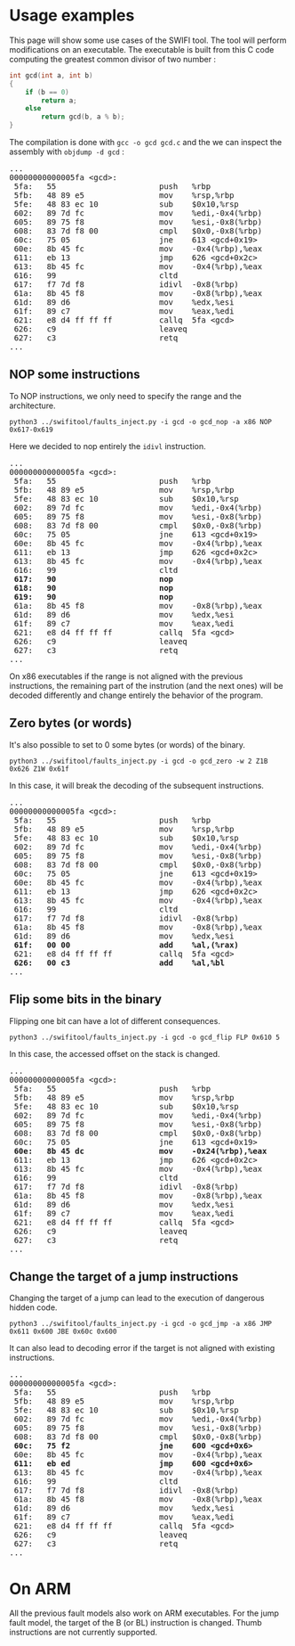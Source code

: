 # Usage examples

This page will show some use cases of the SWIFI tool. The tool will perform modifications on an executable. The executable is built from this C code computing the greatest common divisor of two number :
```c
int gcd(int a, int b)
{
    if (b == 0)
        return a;
    else
        return gcd(b, a % b);
}
```
The compilation is done with `gcc -o gcd gcd.c` and the we can inspect the assembly with `objdump -d gcd` :
<pre>
...
00000000000005fa &lt;gcd&gt;:
 5fa:   55                      push   %rbp
 5fb:   48 89 e5                mov    %rsp,%rbp
 5fe:   48 83 ec 10             sub    $0x10,%rsp
 602:   89 7d fc                mov    %edi,-0x4(%rbp)
 605:   89 75 f8                mov    %esi,-0x8(%rbp)
 608:   83 7d f8 00             cmpl   $0x0,-0x8(%rbp)
 60c:   75 05                   jne    613 &lt;gcd+0x19&gt;
 60e:   8b 45 fc                mov    -0x4(%rbp),%eax
 611:   eb 13                   jmp    626 &lt;gcd+0x2c&gt;
 613:   8b 45 fc                mov    -0x4(%rbp),%eax
 616:   99                      cltd   
 617:   f7 7d f8                idivl  -0x8(%rbp)
 61a:   8b 45 f8                mov    -0x8(%rbp),%eax
 61d:   89 d6                   mov    %edx,%esi
 61f:   89 c7                   mov    %eax,%edi
 621:   e8 d4 ff ff ff          callq  5fa &lt;gcd&gt;
 626:   c9                      leaveq
 627:   c3                      retq   
...
</pre>

## NOP some instructions

To NOP instructions, we only need to specify the range and the architecture.

```
python3 ../swifitool/faults_inject.py -i gcd -o gcd_nop -a x86 NOP 0x617-0x619
```
Here we decided to nop entirely the `idivl` instruction.
<pre>
...
00000000000005fa &lt;gcd&gt;:
 5fa:   55                      push   %rbp
 5fb:   48 89 e5                mov    %rsp,%rbp
 5fe:   48 83 ec 10             sub    $0x10,%rsp
 602:   89 7d fc                mov    %edi,-0x4(%rbp)
 605:   89 75 f8                mov    %esi,-0x8(%rbp)
 608:   83 7d f8 00             cmpl   $0x0,-0x8(%rbp)
 60c:   75 05                   jne    613 &lt;gcd+0x19&gt;
 60e:   8b 45 fc                mov    -0x4(%rbp),%eax
 611:   eb 13                   jmp    626 &lt;gcd+0x2c&gt;
 613:   8b 45 fc                mov    -0x4(%rbp),%eax
 616:   99                      cltd   
<b> 617:   90                      nop
 618:   90                      nop
 619:   90                      nop</b>
 61a:   8b 45 f8                mov    -0x8(%rbp),%eax
 61d:   89 d6                   mov    %edx,%esi
 61f:   89 c7                   mov    %eax,%edi
 621:   e8 d4 ff ff ff          callq  5fa &lt;gcd&gt;
 626:   c9                      leaveq
 627:   c3                      retq
...
</pre>
On x86 executables if the range is not aligned with the previous instructions, the remaining part of the instrution (and the next ones) will be decoded differently and change entirely the behavior of the program.

## Zero bytes (or words)

It's also possible to set to 0 some bytes (or words) of the binary.
```
python3 ../swifitool/faults_inject.py -i gcd -o gcd_zero -w 2 Z1B 0x626 Z1W 0x61f
```
In this case, it will break the decoding of the subsequent instructions.
<pre>
...
00000000000005fa &lt;gcd&gt;:
 5fa:   55                      push   %rbp
 5fb:   48 89 e5                mov    %rsp,%rbp
 5fe:   48 83 ec 10             sub    $0x10,%rsp
 602:   89 7d fc                mov    %edi,-0x4(%rbp)
 605:   89 75 f8                mov    %esi,-0x8(%rbp)
 608:   83 7d f8 00             cmpl   $0x0,-0x8(%rbp)
 60c:   75 05                   jne    613 &lt;gcd+0x19&gt;
 60e:   8b 45 fc                mov    -0x4(%rbp),%eax
 611:   eb 13                   jmp    626 &lt;gcd+0x2c&gt;
 613:   8b 45 fc                mov    -0x4(%rbp),%eax
 616:   99                      cltd   
 617:   f7 7d f8                idivl  -0x8(%rbp)
 61a:   8b 45 f8                mov    -0x8(%rbp),%eax
 61d:   89 d6                   mov    %edx,%esi
<b> 61f:   00 00                   add    %al,(%rax)</b>
 621:   e8 d4 ff ff ff          callq  5fa &lt;gcd&gt;
<b> 626:   00 c3                   add    %al,%bl</b>
...
</pre>

## Flip some bits in the binary
Flipping one bit can have a lot of different consequences.
```
python3 ../swifitool/faults_inject.py -i gcd -o gcd_flip FLP 0x610 5
```
In this case, the accessed offset on the stack is changed.
<pre>
...
00000000000005fa &lt;gcd&gt;:
 5fa:   55                      push   %rbp
 5fb:   48 89 e5                mov    %rsp,%rbp
 5fe:   48 83 ec 10             sub    $0x10,%rsp
 602:   89 7d fc                mov    %edi,-0x4(%rbp)
 605:   89 75 f8                mov    %esi,-0x8(%rbp)
 608:   83 7d f8 00             cmpl   $0x0,-0x8(%rbp)
 60c:   75 05                   jne    613 &lt;gcd+0x19&gt;
 <b>60e:   8b 45 dc                mov    -0x24(%rbp),%eax</b>
 611:   eb 13                   jmp    626 &lt;gcd+0x2c&gt;
 613:   8b 45 fc                mov    -0x4(%rbp),%eax
 616:   99                      cltd   
 617:   f7 7d f8                idivl  -0x8(%rbp)
 61a:   8b 45 f8                mov    -0x8(%rbp),%eax
 61d:   89 d6                   mov    %edx,%esi
 61f:   89 c7                   mov    %eax,%edi
 621:   e8 d4 ff ff ff          callq  5fa &lt;gcd&gt;
 626:   c9                      leaveq
 627:   c3                      retq   
...
</pre>


## Change the target of a jump instructions
Changing the target of a jump can lead to the execution of dangerous hidden code. 
```
python3 ../swifitool/faults_inject.py -i gcd -o gcd_jmp -a x86 JMP 0x611 0x600 JBE 0x60c 0x600
```
It can also lead to decoding error if the target is not aligned with existing instructions.
<pre>
...
00000000000005fa &lt;gcd&gt;:
 5fa:   55                      push   %rbp
 5fb:   48 89 e5                mov    %rsp,%rbp
 5fe:   48 83 ec 10             sub    $0x10,%rsp
 602:   89 7d fc                mov    %edi,-0x4(%rbp)
 605:   89 75 f8                mov    %esi,-0x8(%rbp)
 608:   83 7d f8 00             cmpl   $0x0,-0x8(%rbp)
 <b>60c:   75 f2                   jne    600 &lt;gcd+0x6&gt;</b>
 60e:   8b 45 fc                mov    -0x4(%rbp),%eax
 <b>611:   eb ed                   jmp    600 &lt;gcd+0x6&gt;</b>
 613:   8b 45 fc                mov    -0x4(%rbp),%eax
 616:   99                      cltd   
 617:   f7 7d f8                idivl  -0x8(%rbp)
 61a:   8b 45 f8                mov    -0x8(%rbp),%eax
 61d:   89 d6                   mov    %edx,%esi
 61f:   89 c7                   mov    %eax,%edi
 621:   e8 d4 ff ff ff          callq  5fa &lt;gcd&gt;
 626:   c9                      leaveq
 627:   c3                      retq   
...
</pre>

# On ARM

All the previous fault models also work on ARM executables. For the jump fault model, the target of the B (or BL) instruction is changed. 
Thumb instructions are not currently supported.
